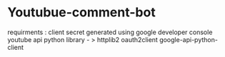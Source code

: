 # Youtubue-comment-bot

requirments : 
client secret generated using google developer console youtube api
python library - > 
httplib2
oauth2client
google-api-python-client

